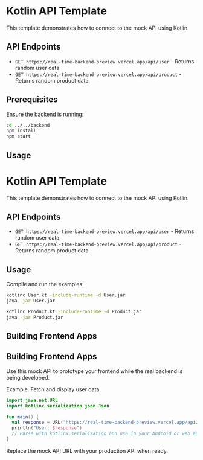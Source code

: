 # Kotlin API Template

This template demonstrates how to connect to the mock API using Kotlin.

## API Endpoints

- `GET https://real-time-backend-preview.vercel.app/api/user` - Returns random user data
- `GET https://real-time-backend-preview.vercel.app/api/product` - Returns random product data

## Prerequisites

Ensure the backend is running:

```bash
cd ../../backend
npm install
npm start
```

## Usage

# Kotlin API Template

This template demonstrates how to connect to the mock API using Kotlin.

## API Endpoints

- `GET https://real-time-backend-preview.vercel.app/api/user` - Returns random user data
- `GET https://real-time-backend-preview.vercel.app/api/product` - Returns random product data

## Usage

Compile and run the examples:

```bash
kotlinc User.kt -include-runtime -d User.jar
java -jar User.jar

kotlinc Product.kt -include-runtime -d Product.jar
java -jar Product.jar
```

## Building Frontend Apps

## Building Frontend Apps

Use this mock API to prototype your frontend while the real backend is being developed.

Example: Fetch and display user data.

```kotlin
import java.net.URL
import kotlinx.serialization.json.Json

fun main() {
  val response = URL("https://real-time-backend-preview.vercel.app/api/user").readText()
  println("User: $response")
  // Parse with kotlinx.serialization and use in your Android or web app
}
```

Replace the mock API URL with your production API when ready.